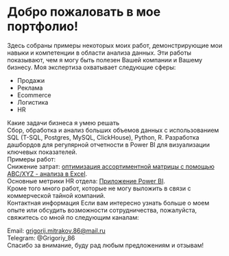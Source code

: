 # Добро пожаловать в мое портфолио!
Здесь собраны примеры некоторых моих работ, демонстрирующие мои навыки и компетенции в области анализа данных. Эти работы показывают, чем я могу быть полезен Вашей компании и Вашему бизнесу. Моя экспертиза охватывает следующие сферы:

- Продажи
- Реклама 
- Ecommerce 
- Логистика
- HR
  
Какие задачи бизнеса я умею решать  
Сбор, обработка и анализ больших объемов данных с использованием SQL (T-SQL, Postgres, MySQL, ClickHouse), Python, R.
Разработка дашбордов для регулярной отчетности в Power BI для визуализации ключевых показателей.  
Примеры работ:  
Снижение затрат: [оптимизация ассортиментной матрицы с помощью ABC/XYZ - анализа в Excel](https://github.com/MGP59/ABC_analysis/tree/main).  
Основные метрики HR отдела: [Приложение Power BI](https://github.com/MGP59/BI_report_HR/tree/main).  
Кроме того много работ, которые не могу выложить в связи с коммерческой тайной компаний.  
Контактная информация
Если вам интересно узнать больше о моем опыте или обсудить возможности сотрудничества, пожалуйста, свяжитесь со мной по следующим каналам:

Email: grigorij.mitrakov.86@mail.ru  
Telegram: @Grigoriy_86  
Спасибо за внимание, буду рад любым предложениям и отзывам!
